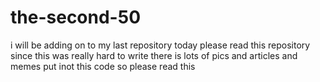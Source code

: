 # the-second-50
i will be adding on to my last repository today
please read this repository since this was really hard to write there is lots of pics and articles and memes put inot this code so please read this

